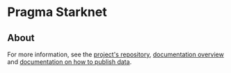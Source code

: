 # Pragma Starknet

## About

For more information, see the [project's repository](https://github.com/Astraly-Labs/Pragma), [documentation overview](https://docs.pragmaoracle.com/) and [documentation on how to publish data](https://docs.pragmaoracle.com/using-pragma/publishing-data).
